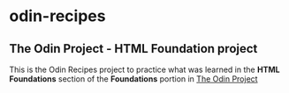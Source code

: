 # odin-recipes
## The Odin Project - HTML Foundation project

This is the Odin Recipes project to practice what was learned in the **HTML Foundations** section of the **Foundations** portion in [The Odin Project](https://www.theodinproject.com/dashboard)